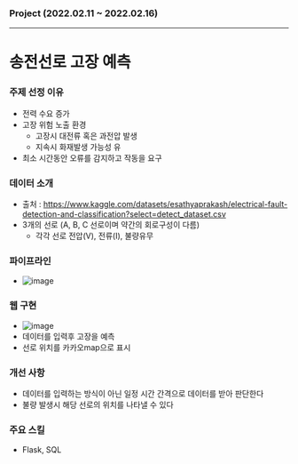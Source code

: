 ### Project (2022.02.11 ~ 2022.02.16)
- - -
# 송전선로 고장 예측

### 주제 선정 이유
- 전력 수요 증가
- 고장 위험 노출 환경
  - 고장시 대전류 혹은 과전압 발생
  - 지속시 화재발생 가능성 유
- 최소 시간동안 오류를 감지하고 작동을 요구 

### 데이터 소개
- 출처 : https://www.kaggle.com/datasets/esathyaprakash/electrical-fault-detection-and-classification?select=detect_dataset.csv
- 3개의 선로 (A, B, C 선로이며 약간의 회로구성이 다름)
  - 각각 선로 전압(V), 전류(I), 불량유무

### 파이프라인
- ![image](https://user-images.githubusercontent.com/78893090/169687863-e5dc28c8-9e53-4ff2-812c-ffa8ce40ecb4.png)

### 웹 구현
- ![image](https://user-images.githubusercontent.com/78893090/169687952-b3b1d0e4-dcdd-49ab-91b9-e7024ae74c42.png)
- 데이터를 입력후 고장을 예측
- 선로 위치를 카카오map으로 표시

### 개선 사항
- 데이터를 입력하는 방식이 아닌 일정 시간 간격으로 데이터를 받아 판단한다
- 불량 발생시 해당 선로의 위치를 나타낼 수 있다

### 주요 스킬
- Flask, SQL
